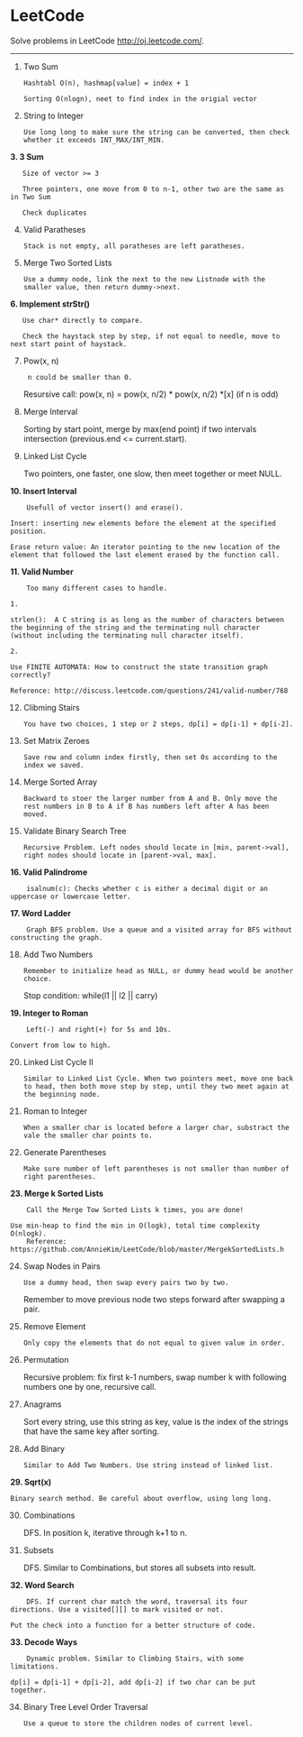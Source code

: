 LeetCode
========

Solve problems in LeetCode http://oj.leetcode.com/.

***

1. Two Sum

       Hashtabl O(n), hashmap[value] = index + 1
       
       Sorting O(nlogn), neet to find index in the origial vector

2. String to Integer

       Use long long to make sure the string can be converted, then check whether it exceeds INT_MAX/INT_MIN.

**3. 3 Sum**

       Size of vector >= 3

       Three pointers, one move from 0 to n-1, other two are the same as in Two Sum

       Check duplicates

4. Valid Paratheses

       Stack is not empty, all paratheses are left paratheses.

5. Merge Two Sorted Lists

       Use a dummy node, link the next to the new Listnode with the smaller value, then return dummy->next.

**6. Implement strStr()**

       Use char* directly to compare.

       Check the haystack step by step, if not equal to needle, move to next start point of haystack.

7. Pow(x, n)

        n could be smaller than 0.

	Resursive call: pow(x, n) = pow(x, n/2) * pow(x, n/2) *[x] (if n is odd)

8. Merge Interval

   	Sorting by start point, merge by max(end point) if two intervals intersection (previous.end <= current.start).

9. Linked List Cycle

   	Two pointers, one faster, one slow, then meet together or meet NULL.

**10. Insert Interval**

    	Usefull of vector insert() and erase().

	Insert: inserting new elements before the element at the specified position.	

	Erase return value: An iterator pointing to the new location of the element that followed the last element erased by the function call. 

**11. Valid Number**

    	Too many different cases to handle.

	1. 
	   
	strlen():  A C string is as long as the number of characters between the beginning of the string and the terminating null character (without including the terminating null character itself).

	2.

	Use FINITE AUTOMATA: How to construct the state transition graph correctly?

	Reference: http://discuss.leetcode.com/questions/241/valid-number/768

12. Clibming Stairs

    	You have two choices, 1 step or 2 steps, dp[i] = dp[i-1] + dp[i-2].

13. Set Matrix Zeroes

    	Save row and column index firstly, then set 0s according to the index we saved.

14. Merge Sorted Array

    	Backward to stoer the larger number from A and B. Only move the rest numbers in B to A if B has numbers left after A has been moved.

15. Validate Binary Search Tree

    	Recursive Problem. Left nodes should locate in [min, parent->val], right nodes should locate in [parent->val, max].

**16. Valid Palindrome**

    	isalnum(c): Checks whether c is either a decimal digit or an uppercase or lowercase letter.

**17. Word Ladder**

    	Graph BFS problem. Use a queue and a visited array for BFS without constructing the graph.

18. Add Two Numbers

    	Remember to initialize head as NULL, or dummy head would be another choice.

	Stop condition: while(l1 || l2 || carry)

**19. Integer to Roman**

    	Left(-) and right(+) for 5s and 10s.

	Convert from low to high.

20. Linked List Cycle II

    	Similar to Linked List Cycle. When two pointers meet, move one back to head, then both move step by step, until they two meet again at the beginning node.

21. Roman to Integer

     	When a smaller char is located before a larger char, substract the vale the smaller char points to.

22. Generate Parentheses

    	Make sure number of left parentheses is not smaller than number of right parentheses.

**23. Merge k Sorted Lists**

    	Call the Merge Tow Sorted Lists k times, you are done!

	Use min-heap to find the min in O(logk), total time complexity O(nlogk).
    	Reference: https://github.com/AnnieKim/LeetCode/blob/master/MergekSortedLists.h

24. Swap Nodes in Pairs

    	Use a dummy head, then swap every pairs two by two. 

	Remember to move previous node two steps forward after swapping a pair.

25. Remove Element

    	Only copy the elements that do not equal to given value in order.

26. Permutation

	Recursive problem: fix first k-1 numbers, swap number k with following numbers one by one, recursive call.

27. Anagrams

	Sort every string, use this string as key, value is the index of the strings that have the same key after sorting.

28. Add Binary

    	Similar to Add Two Numbers. Use string instead of linked list.

**29. Sqrt(x)**

	Binary search method. Be careful about overflow, using long long.
	
30. Combinations

	DFS. In position k, iterative through k+1 to n.

31. Subsets

	DFS. Similar to Combinations, but stores all subsets into result.

**32. Word Search**

    	DFS. If current char match the word, traversal its four directions. Use a visited[][] to mark visited or not.

	Put the check into a function for a better structure of code.

**33. Decode Ways**

      	Dynamic problem. Similar to Climbing Stairs, with some limitations.

	dp[i] = dp[i-1] + dp[i-2], add dp[i-2] if two char can be put together. 
34. Binary Tree Level Order Traversal

    	Use a queue to store the children nodes of current level.

